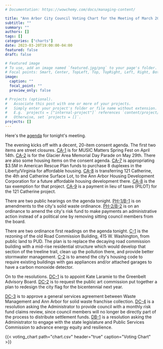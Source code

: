 ```yaml
---
# Documentation: https://wowchemy.com/docs/managing-content/

title: "Ann Arbor City Council Voting Chart for the Meeting of March 20, 2023"
subtitle: ""
summary: ""
authors: []
tags: []
categories: ["charts"]
date: 2023-03-20T19:00:00-04:00
featured: false
draft: false

# Featured image
# To use, add an image named `featured.jpg/png` to your page's folder.
# Focal points: Smart, Center, TopLeft, Top, TopRight, Left, Right, BottomLeft, Bottom, BottomRight.
image:
  caption: ""
  focal_point: ""
  preview_only: false

# Projects (optional).
#   Associate this post with one or more of your projects.
#   Simply enter your project's folder or file name without extension.
#   E.g. `projects = ["internal-project"]` references `content/project/deep-learning/index.md`.
#   Otherwise, set `projects = []`.
projects: []
---
```

Here's the [agenda](http://a2gov.legistar.com/MeetingDetail.aspx?ID=1062168&GUID=0FC65A83-D886-430A-BB56-96513D85DA08&Options=info|&Search=) for tonight's meeting.

The evening kicks off with a decent, 20-item consent agenda. The first two items are street closures. [CA-1](https://a2gov.legistar.com/LegislationDetail.aspx?ID=6054978&GUID=F7290672-4759-4BCD-9973-C9BE0610AC83&Options=&Search=) is for MUSIC Matters Spring Fest on April 14th. [CA-2](https://a2gov.legistar.com/LegislationDetail.aspx?ID=6054979&GUID=0A52C02E-0DE4-489A-A45F-81F06A193D87&Options=&Search=) is for the Glacier Area Memorial Day Parade on May 29th. There are also some housing items on the consent agenda. [CA-7](https://a2gov.legistar.com/LegislationDetail.aspx?ID=6054967&GUID=1959FAA5-193C-499B-8089-88A0E59C5DDA&Options=&Search=) is appropriating $3.5M in American Rescue Plan funds to purchase 8 duplexes in the Liberty/Virginia for affordable housing. [CA-8](https://a2gov.legistar.com/LegislationDetail.aspx?ID=6054969&GUID=86B00D73-B8C6-4014-B177-A662E1162C51&Options=&Search=) is transferring 121 Catherine, the 4th and Catherine Surface Lot, to the Ann Arbor Housing Development Corporation for a future affordable housing development there. [CA-8](https://a2gov.legistar.com/LegislationDetail.aspx?ID=6054969&GUID=86B00D73-B8C6-4014-B177-A662E1162C51&Options=&Search=) is the tax exemption for that project. [CA-9](https://a2gov.legistar.com/LegislationDetail.aspx?ID=6054968&GUID=7C00A6FA-E4BC-4504-B97D-E355E62B7B63&Options=&Search=) is a payment in lieu of taxes (PILOT) for the 121 Catherine project. 

There are two public hearings on the agenda tonight. [PH-1/B-1](https://a2gov.legistar.com/LegislationDetail.aspx?ID=6035854&GUID=69B88891-67D1-4117-BC62-2636F177A5E0&Options=&Search=) is on amendments to the city's solid waste ordinance. [PH-2/B-2](https://a2gov.legistar.com/LegislationDetail.aspx?ID=6035825&GUID=70C23C18-EC57-4208-9A2C-DAE296372A9F&Options=&Search=) is on an ordinance to amend the city's risk fund to make payments an administrative action instead of a political one by removing sitting council members from the board.

There are two ordinance first readings on the agenda tonight. [C-1](https://a2gov.legistar.com/LegislationDetail.aspx?ID=6054963&GUID=41B151CE-10DE-4380-811B-79A5ADFADB3E&Options=&Search=) is the rezoning of the old Road Commission Building, 415 W. Washington, from public land to PUD. The plan is to replace the decaying road commission building with a mid-rise residential structure which would develop that section of the treeline trail, clean up the pollution there, and provide better stormwater management. [C-2](https://a2gov.legistar.com/LegislationDetail.aspx?ID=6066147&GUID=FC934D70-B535-460B-AD6F-57691EB287CC&Options=&Search=) is to amend the city's housing code to require existing buildings with gas appliances and/or attached garages to have a carbon monoxide detector.

On to the resolutions. [DC-1](https://a2gov.legistar.com/LegislationDetail.aspx?ID=6032412&GUID=5E5F9AEF-8A10-41CC-83F3-1BD325A244C7&Options=&Search=) is to appoint Kate Laramie to the Greenbelt Advisory Board. [DC-2](https://a2gov.legistar.com/LegislationDetail.aspx?ID=6064335&GUID=D2CDB7B1-C23A-49AC-AED6-8F5F13BA09AA&Options=&Search=) is to request the public art commission put together a plan to redesign the city flag for the bicentennial next year.

[DC-3](https://a2gov.legistar.com/LegislationDetail.aspx?ID=6064699&GUID=B6ADF92E-F786-4C30-8774-5702AB349715&Options=&Search=) is to approve a general services agreement between Waste Management and Ann Arbor for solid waste franchise collection. [DC-4](https://a2gov.legistar.com/LegislationDetail.aspx?ID=6066866&GUID=BEDBE279-4E1C-470B-BA96-26B53FDC0D8F&Options=&Search=) is a resolution asking the Administrator to provide council with a monthly risk fund claims review, since council members will no longer be directly part of the process to distribute settlement funds. [DB-1](https://a2gov.legistar.com/LegislationDetail.aspx?ID=6032412&GUID=5E5F9AEF-8A10-41CC-83F3-1BD325A244C7&Options=&Search=) is a resolution asking the Administrator to engage with the state legislature and Public Services Commission to advance energy equity and resilience.

{{< voting_chart path="chart.csv" header="true" caption="Voting Chart" >}}
